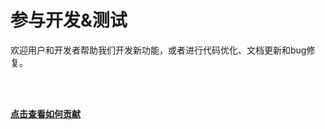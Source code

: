 # 参与开发&测试

欢迎用户和开发者帮助我们开发新功能，或者进行代码优化、文档更新和bug修复。

<br><br>

[**点击查看如何贡献**](https://git-scm.com/book/zh/v2/GitHub-%E5%AF%B9%E9%A1%B9%E7%9B%AE%E5%81%9A%E5%87%BA%E8%B4%A1%E7%8C%AE)